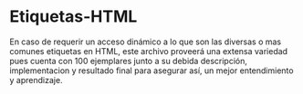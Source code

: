 # Etiquetas-HTML
En caso de requerir un acceso dinámico a lo que son las diversas o mas comunes etiquetas en HTML, este archivo proveerá una extensa variedad pues cuenta con 100 ejemplares junto a su debida descripción, implementacion y resultado final para asegurar así, un mejor entendimiento y aprendizaje.
